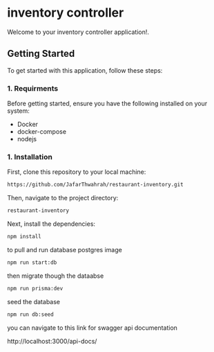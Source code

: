 
# inventory controller

Welcome to your inventory controller application!.

## Getting Started

To get started with this application, follow these steps:

### 1. Requirments
Before getting started, ensure you have the following installed on your system:

- Docker
- docker-compose
- nodejs

### 1. Installation

First, clone this repository to your local machine:

```bash
https://github.com/JafarThwahrah/restaurant-inventory.git
```
Then, navigate to the project directory:
```bash
restaurant-inventory
```
Next, install the dependencies:
```bash
npm install
```
to pull and run database postgres image
```bash
npm run start:db
```
then migrate though the dataabse
```bash
npm run prisma:dev
```
seed the database
```bash
npm run db:seed
```
you can navigate to this link for swagger api documentation

http://localhost:3000/api-docs/


